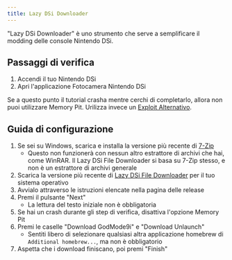 ```yaml
---
title: Lazy DSi Downloader
---
```


"Lazy DSi Downloader" è uno strumento che serve a semplificare il modding delle console Nintendo DSi.

## Passaggi di verifica

1. Accendi il tuo Nintendo DSi
1. Apri l'applicazione Fotocamera Nintendo DSi

Se a questo punto il tutorial crasha mentre cerchi di completarlo, allora non puoi utilizzare Memory Pit. Urilizza invece un [Exploit Alternativo](alternate-exploits).

## Guida di configurazione

1. Se sei su Windows, scarica e installa la versione più recente di [7-Zip](https://www.7-zip.org/download.html)
   - Questo non funzionerà con nessun altro estrattore di archivi che hai, come WinRAR. Il Lazy DSi File Downloader si basa su 7-Zip stesso, e non è un estrattore di archivi generale
1. Scarica la versione più recente di [Lazy DSi File Downloader](https://github.com/yourkalamity/lazy-dsi-file-downloader/releases) per il tuo sistema operativo
1. Avvialo attraverso le istruzioni elencate nella pagina delle release
1. Premi il pulsante "Next"
   - La lettura del testo iniziale non è obbligatoria
1. Se hai un crash durante gli step di verifica, disattiva l'opzione Memory Pit
1. Premi le caselle "Download GodMode9i" e "Download Unlaunch"
   - Sentiti libero di selezionare qualsiasi altra applicazione homebrew di `Additional homebrew...`, ma non è obbligatorio
1. Aspetta che i download finiscano, poi premi "Finish"
